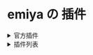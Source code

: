 # emiya の 插件

<details>
  <summary>
    官方插件
  </summary>
  <table>
    <tr>
      <th>插件名</th>
      <th>作者</th>
      <th>描述</th>
    </tr>

    <tr>
      <td>
        <a href="https://github.com/MrWhite416/plug">plug</a>
      </td>
      <td>
        <a href="https://github.com/MrWhite416/">MrWhite416</a>
      </td>
      <td>
        emmmm
      </td>
    </tr>

    <tr>
      <td>
        <a href="https://github.com/Hananemu/emiya-game-plugins">龙趴</a>
      </td>
      <td>
        <a href="https://github.com/Hananemu">Hananemu</a>
      </td>
      <td>
        文字游戏
      </td>
    </tr>

  </table>
</details>


<details>
  <summary>
    插件列表
  </summary>

  <table>
    <tr>
      <th>插件名</th>
      <th>作者</th>
      <th>描述</th>
    </tr>
    <tr>
      <td>
        <a href="插件链接">插件名</a>
      </td>
      <td>
        <a href="作者链接">作者名</a>
      </td>
      <td>
        描述
      </td>
    </tr>
  </table>
</details>
